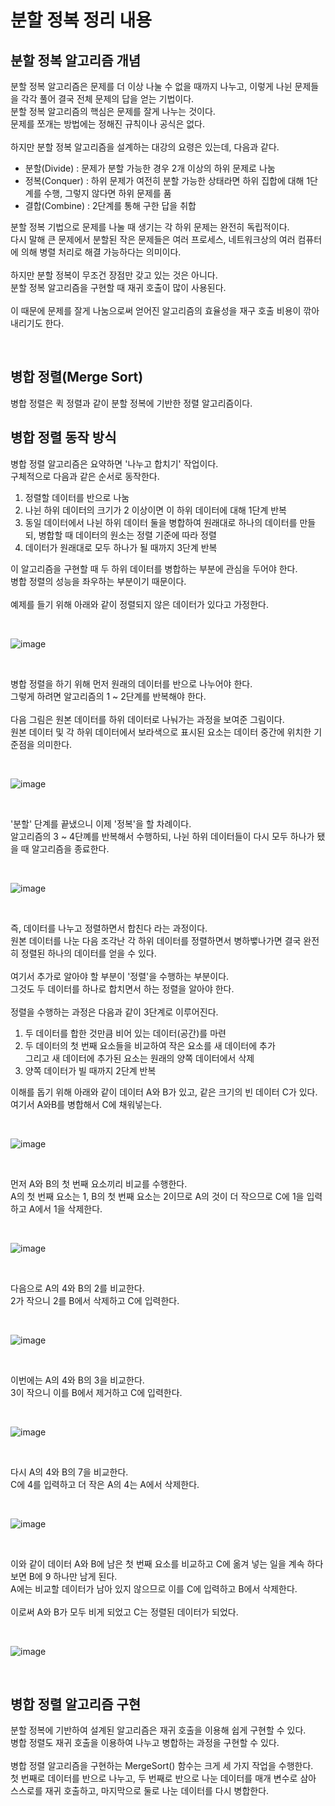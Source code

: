 # 분할 정복 정리 내용

## 분할 정복 알고리즘 개념
분할 정복 알고리즘은 문제를 더 이상 나눌 수 없을 때까지 나누고, 이렇게 나뉜 문제들을 각각 풀어 결국 전체 문제의 답을 얻는 기법이다.
<br>
분할 정복 알고리즘의 핵심은 문제를 잘게 나누는 것이다.
<br>
문제를 쪼개는 방법에는 정해진 규칙이나 공식은 없다.
<br>
<br>
하지만 분할 정복 알고리즘을 설계하는 대강의 요령은 있는데, 다음과 같다.
- 분할(Divide) : 문제가 분할 가능한 경우 2개 이상의 하위 문제로 나눔
- 정복(Conquer) : 하위 문제가 여전히 분할 가능한 상태라면 하위 집합에 대해 1단계를 수행, 그렇지 않다면 하위 문제를 품
- 결합(Combine) : 2단계를 통해 구한 답을 취합

분할 정복 기법으로 문제를 나눌 때 생기는 각 하위 문제는 완전히 독립적이다.
<br>
다시 말해 큰 문제에서 분할된 작은 문제들은 여러 프로세스, 네트워크상의 여러 컴퓨터에 의해 병렬 처리로 해결 가능하다는 의미이다.
<br>
<br>
하지만 분할 정복이 무조건 장점만 갖고 있는 것은 아니다.
<br>
분할 정복 알고리즘을 구현할 때 재귀 호출이 많이 사용된다.
<br>
<br>
이 때문에 문제를 잘게 나눔으로써 얻어진 알고리즘의 효율성을 재구 호출 비용이 깎아내리기도 한다.

<br>

## 병합 정렬(Merge Sort)
병합 정렬은 퀵 정렬과 같이 분할 정복에 기반한 정렬 알고리즘이다.

## 병합 정렬 동작 방식
병합 정렬 알고리즘은 요약하면 '나누고 합치기' 작업이다.
<br>
구체적으로 다음과 같은 순서로 동작한다.
1. 정렬할 데이터를 반으로 나눔
2. 나뉜 하위 데이터의 크기가 2 이상이면 이 하위 데이터에 대해 1단계 반복
3. 동일 데이터에서 나뉜 하위 데이터 둘을 병합하여 원래대로 하나의 데이터를 만들되, 병합할 때 데이터의 원소는 정렬 기준에 따라 정렬
4. 데이터가 원래대로 모두 하나가 될 때까지 3단계 반복

이 알고리즘을 구현할 때 두 하위 데이터를 병합하는 부분에 관심을 두어야 한다.
<br>
병합 정렬의 성능을 좌우하는 부분이기 때문이다.
<br>
<br>
예제를 들기 위해 아래와 같이 정렬되지 않은 데이터가 있다고 가정한다.

<br>

![image](https://github.com/JeHeeYu/Book-Reviews/assets/87363461/d2df354e-05aa-4f64-834f-ee71a9995333)


<br>

병합 정렬을 하기 위해 먼저 원래의 데이터를 반으로 나누어야 한다.
<br>
그렇게 하려면 알고리즘의 1 ~ 2단계를 반복해야 한다.
<br>
<br>
다음 그림은 원본 데이터를 하위 데이터로 나눠가는 과정을 보여준 그림이다.
<br>
원본 데이터 및 각 하위 데이터에서 보라색으로 표시된 요소는 데이터 중간에 위치한 기준점을 의미한다.

<br>

![image](https://github.com/JeHeeYu/Book-Reviews/assets/87363461/a5f1aae8-3ca6-43d4-bef7-6f3d7e89e753)


<br>

'분할' 단계를 끝냈으니 이제 '정복'을 할 차례이다.
<br>
알고리즘의 3 ~ 4단꼐를 반복해서 수행하되, 나뉜 하위 데이터들이 다시 모두 하나가 됐을 때 알고리즘을 종료한다.

<br>

![image](https://github.com/JeHeeYu/Book-Reviews/assets/87363461/2de4126f-01fa-4a14-a447-478ddfa944ae)

<br>

즉, 데이터를 나누고 정렬하면서 합친다 라는 과정이다.
<br>
원본 데이터를 나눈 다음 조각난 각 하위 데이터를 정렬하면서 병하뱋나가면 결국 완전히 정렬된 하나의 데이터를 얻을 수 있다.
<br>
<br>
여기서 추가로 알아야 할 부분이 '정렬'을 수행하는 부분이다.
<br>
그것도 두 데이터를 하나로 합치면서 하는 정렬을 알아야 한다.
<br>
<br>
정렬을 수행하는 과정은 다음과 같이 3단계로 이루어진다.
1. 두 데이터를 합한 것만큼 비어 있는 데이터(공간)를 마련
2. 두 데이터의 첫 번째 요소들을 비교하여 작은 요소를 새 데이터에 추가<br>그리고 새 데이터에 추가된 요소는 원래의 양쪽 데이터에서 삭제
3. 양쪽 데이터가 빌 때까지 2단계 반복

이해를 돕기 위해 아래와 같이 데이터 A와 B가 있고, 같은 크기의 빈 데이터 C가 있다.
<br>
여기서 A와B를 병합해서 C에 채워넣는다.

<br>

![image](https://github.com/JeHeeYu/Book-Reviews/assets/87363461/d47d4888-a954-4f96-898f-b8285fce00d3)

<br>

먼저 A와 B의 첫 번째 요소끼리 비교를 수행한다.
<br>
A의 첫 번째 요소는 1, B의 첫 번째 요소는 2이므로 A의 것이 더 작으므로 C에 1을 입력하고 A에서 1을 삭제한다.

<br>

![image](https://github.com/JeHeeYu/Book-Reviews/assets/87363461/e06661a5-b506-4395-b49d-2dfa09219130)

<br>

다음으로 A의 4와 B의 2를 비교한다.
<br>
2가 작으니 2를 B에서 삭제하고 C에 입력한다.

<br>

![image](https://github.com/JeHeeYu/Book-Reviews/assets/87363461/bc6f8ecc-b47f-4aa4-a3b3-29ca4565d5c3)

<br>

이번에는 A의 4와 B의 3을 비교한다.
<br>
3이 작으니 이를 B에서 제거하고 C에 입력한다.

<br>

![image](https://github.com/JeHeeYu/Book-Reviews/assets/87363461/fb501df7-ae75-4cf8-9f46-22063f23f236)

<br>

다시 A의 4와 B의 7을 비교한다.
<br>
C에 4를 입력하고 더 작은 A의 4는 A에서 삭제한다.

<br>

![image](https://github.com/JeHeeYu/Book-Reviews/assets/87363461/8ea57d39-dd4e-4b11-b823-b5ce609a8271)

<br>

이와 같이 데이터 A와 B에 남은 첫 번째 요소를 비교하고 C에 옮겨 넣는 일을 계속 하다보면 B에 9 하나만 남게 된다.
<br>
A에는 비교할 데이터가 남아 있지 않으므로 이를 C에 입력하고 B에서 삭제한다.
<br>
<br>
이로써 A와 B가 모두 비게 되었고 C는 정렬된 데이터가 되었다.

<br>

![image](https://github.com/JeHeeYu/Book-Reviews/assets/87363461/08ea2082-7a4a-41d0-acc6-54208c1ab462)

<br>

## 병합 정렬 알고리즘 구현
분할 정복에 기반하여 설계된 알고리즘은 재귀 호출을 이용해 쉽게 구현할 수 있다.
<br>
병합 정렬도 재귀 호출을 이용하여 나누고 병합하는 과정을 구현할 수 있다.
<br>
<br>
병합 정렬 알고리즘을 구현하는 MergeSort() 함수는 크게 세 가지 작업을 수행한다.
<br>
첫 번째로 데이터를 반으로 나누고, 두 번째로 반으로 나눈 데이터를 매개 변수로 삼아 스스로를 재귀 호출하고, 마지막으로 둘로 나눈 데이터를 다시 병합한다.

